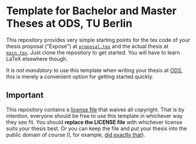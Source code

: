 # Template for Bachelor and Master Theses at ODS, TU Berlin

This repository provides very simple starting points for the tex code of your thesis proposal ("Exposé") at [`proposal.tex`](./proposal.tex) and the actual thesis at [`main.tex`](./main.tex). Just clone the repository to get started. You will have to learn LaTeX elsewhere though.

It is *not mandatory* to use this template when writing your thesis at [ODS](https://www.tu.berlin/ods/studium-lehre/abschlussarbeiten), this is merely a convenient option for getting started quickly.

## Important

This repository contains a [license file](./LICENSE) that waives all copyright. That is by intention, everyone should be free to use this template in whichever way they see fit. You should **replace the LICENSE file** with whichever license suits your thesis best. Or you can keep the file and put your thesis into the public domain of course (I, for example, [did exactly that](https://github.com/AljoschaMeyer/master_thesis)).